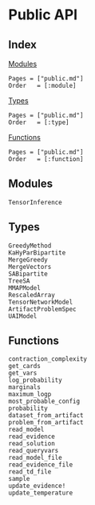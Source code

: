 # Public API

## Index

[Modules](@ref)

```@index
Pages = ["public.md"]
Order   = [:module]
```

[Types](@ref)

```@index
Pages = ["public.md"]
Order   = [:type]
```

[Functions](@ref)

```@index
Pages = ["public.md"]
Order   = [:function]
```

## Modules

```@docs
TensorInference
```

## Types

```@docs
GreedyMethod
KaHyParBipartite
MergeGreedy
MergeVectors
SABipartite
TreeSA
MMAPModel
RescaledArray
TensorNetworkModel
ArtifactProblemSpec
UAIModel
```

## Functions

```@docs
contraction_complexity
get_cards
get_vars
log_probability
marginals
maximum_logp
most_probable_config
probability
dataset_from_artifact
problem_from_artifact
read_model
read_evidence
read_solution
read_queryvars
read_model_file
read_evidence_file
read_td_file
sample
update_evidence!
update_temperature
```
